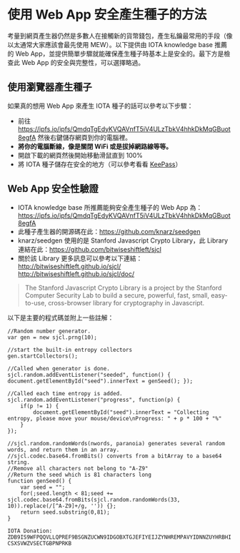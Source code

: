 # 使用 Web App 安全產生種子的方法
考量到網頁產生器仍然是多數人在接觸新的貨幣錢包，產生私鑰最常用的手段（像以太通常大家應該會最先使用 MEW）。以下提供由 IOTA knowledge base 推薦的 Web App，並提供簡單步驟就能確保產生種子時基本上是安全的。最下方是檢查此 Web App 的安全與完整性，可以選擇略過。

## 使用瀏覽器產生種子

如果真的想用 Web App 來產生 IOTA 種子的話可以參考以下步驟：
- 前往 https://ipfs.io/ipfs/QmdqTgEdyKVQAVnfT5iV4ULzTbkV4hhkDkMqGBuot8egfA 然後右鍵儲存網頁到你的電腦裡。
- **將你的電腦斷線，像是關閉 WiFi 或是拔掉網路線等等。**
- 開啟下載的網頁然後開始移動滑鼠直到 100%
- 將 IOTA 種子儲存在安全的地方（可以參考看看 [KeePass](https://hackmd.io/s/BJu5FZVBf)）

## Web App 安全性驗證

- IOTA knowledge base 所推薦能夠安全產生種子的 Web App 為： https://ipfs.io/ipfs/QmdqTgEdyKVQAVnfT5iV4ULzTbkV4hhkDkMqGBuot8egfA
- 此種子產生器的開源碼在此：https://github.com/knarz/seedgen
- knarz/seedgen 使用的是 Stanford Javascript Crypto Library，此 Library 連結在此：https://github.com/bitwiseshiftleft/sjcl
- 關於該 Library 更多訊息可以參考以下連結：
http://bitwiseshiftleft.github.io/sjcl/
http://bitwiseshiftleft.github.io/sjcl/doc/

> The Stanford Javascript Crypto Library is a project by the Stanford Computer Security Lab to build a secure, powerful, fast, small, easy-to-use, cross-browser library for cryptography in Javascript.

以下是主要的程式碼並附上一些註解：
```
//Random number generator.
var gen = new sjcl.prng(10);

//start the built-in entropy collectors
gen.startCollectors();

//Called when generator is done.
sjcl.random.addEventListener("seeded", function() { document.getElementById("seed").innerText = genSeed(); });

//Called each time entropy is added.
sjcl.random.addEventListener("progress", function(p) {
    if(p != 1) {
        document.getElementById("seed").innerText = "Collecting entropy, please move your mouse/device\nProgress: " + p * 100 + "%"
    }
});

//sjcl.random.randomWords(nwords, paranoia) generates several random words, and return them in an array.
//sjcl.codec.base64.fromBits() converts from a bitArray to a base64 string.
//Remove all characters not belong to "A-Z9"
//Return the seed which is 81 characters long
function genSeed() {
    var seed = "";
    for(;seed.length < 81;seed += sjcl.codec.base64.fromBits(sjcl.random.randomWords(33, 10)).replace(/[^A-Z9]+/g, '')) {};
    return seed.substring(0,81);
}
```

`IOTA Donation:
ZDB9IS9WFPQQVLLQPREF9BSGNZUCWN9IDGOBXTGJEFIYEIJZYNHREMPAVYIDNNZUYHRBHICSXSVWZVSECTGBPNPRKB`
